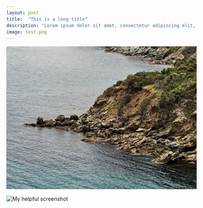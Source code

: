 ```yaml
---
layout: post
title:  "This is a long title"
description: "Lorem ipsum dolor sit amet, consectetur adipiscing elit, sed do eiusmod tempor incididunt ut labore et dolore magna aliqua. Pellentesque habitant morbi tristique senectus et netus et malesuada fames. Sed sed risus pretium quam. Velit egestas dui id ornare arcu."
image: test.png
---
```


![My helpful screenshot](/assets/img/test-01.png)

![My helpful screenshot](/assets/img/test-02.png)